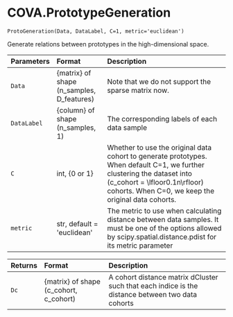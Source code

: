 # COVA.PrototypeGeneration

    ProtoGeneration(Data, DataLabel, C=1, metric='euclidean')

Generate relations between prototypes in the high-dimensional space.


| Parameters  |    Format                       |Description
| :----------------- | :----------------------------------- |:-----------------------------------
| `Data`      |      {matrix} of shape (n_samples, D_features)| Note that we do not support the sparse matrix now.  |
| `DataLabel` |  {column} of shape (n_samples, 1)   |  The corresponding labels of each data sample |
| `C` | int, {0 or 1} | Whether to use the original data cohort to generate prototypes. When default C=1, we further clustering the dataset into \(c_cohort = \lfloor0.1n\rfloor\) cohorts. When C=0, we keep the original data cohorts. |
| `metric`   | str, default = 'euclidean' | The metric to use when calculating distance between data samples. It must be one of the options allowed by scipy.spatial.distance.pdist for its metric parameter |



| Returns  |    Format                       |Description
| :---------- | :----------------------------------- |:-----------------------------------
| `Dc`      |  {matrix} of shape (c_cohort, c_cohort)| A cohort distance matrix dCluster such that each indice is the distance between two data cohorts  |